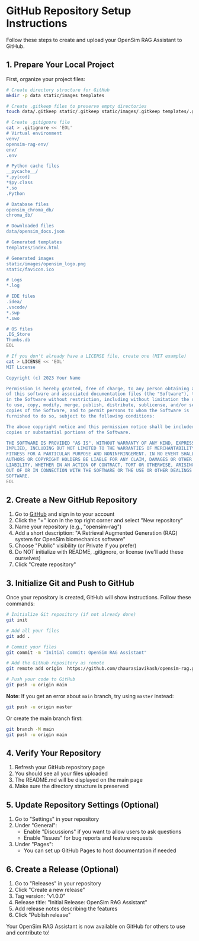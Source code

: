 # GitHub Repository Setup Instructions

Follow these steps to create and upload your OpenSim RAG Assistant to GitHub.

## 1. Prepare Your Local Project

First, organize your project files:

```bash
# Create directory structure for GitHub
mkdir -p data static/images templates

# Create .gitkeep files to preserve empty directories
touch data/.gitkeep static/.gitkeep static/images/.gitkeep templates/.gitkeep

# Create .gitignore file
cat > .gitignore << 'EOL'
# Virtual environment
venv/
opensim-rag-env/
env/
.env

# Python cache files
__pycache__/
*.py[cod]
*$py.class
*.so
.Python

# Database files
opensim_chroma_db/
chroma_db/

# Downloaded files
data/opensim_docs.json

# Generated templates
templates/index.html

# Generated images
static/images/opensim_logo.png
static/favicon.ico

# Logs
*.log

# IDE files
.idea/
.vscode/
*.swp
*.swo

# OS files
.DS_Store
Thumbs.db
EOL

# If you don't already have a LICENSE file, create one (MIT example)
cat > LICENSE << 'EOL'
MIT License

Copyright (c) 2023 Your Name

Permission is hereby granted, free of charge, to any person obtaining a copy
of this software and associated documentation files (the "Software"), to deal
in the Software without restriction, including without limitation the rights
to use, copy, modify, merge, publish, distribute, sublicense, and/or sell
copies of the Software, and to permit persons to whom the Software is
furnished to do so, subject to the following conditions:

The above copyright notice and this permission notice shall be included in all
copies or substantial portions of the Software.

THE SOFTWARE IS PROVIDED "AS IS", WITHOUT WARRANTY OF ANY KIND, EXPRESS OR
IMPLIED, INCLUDING BUT NOT LIMITED TO THE WARRANTIES OF MERCHANTABILITY,
FITNESS FOR A PARTICULAR PURPOSE AND NONINFRINGEMENT. IN NO EVENT SHALL THE
AUTHORS OR COPYRIGHT HOLDERS BE LIABLE FOR ANY CLAIM, DAMAGES OR OTHER
LIABILITY, WHETHER IN AN ACTION OF CONTRACT, TORT OR OTHERWISE, ARISING FROM,
OUT OF OR IN CONNECTION WITH THE SOFTWARE OR THE USE OR OTHER DEALINGS IN THE
SOFTWARE.
EOL
```

## 2. Create a New GitHub Repository

1. Go to [GitHub](https://github.com/) and sign in to your account
2. Click the "+" icon in the top right corner and select "New repository"
3. Name your repository (e.g., "opensim-rag")
4. Add a short description: "A Retrieval Augmented Generation (RAG) system for OpenSim biomechanics software"
5. Choose "Public" visibility (or Private if you prefer)
6. Do NOT initialize with README, .gitignore, or license (we'll add these ourselves)
7. Click "Create repository"

## 3. Initialize Git and Push to GitHub

Once your repository is created, GitHub will show instructions. Follow these commands:

```bash
# Initialize Git repository (if not already done)
git init

# Add all your files
git add .

# Commit your files
git commit -m "Initial commit: OpenSim RAG Assistant"

# Add the GitHub repository as remote
git remote add origin  https://github.com/chaurasiavikash/opensim-rag.git

# Push your code to GitHub
git push -u origin main
```

**Note**: If you get an error about `main` branch, try using `master` instead:
```bash
git push -u origin master
```

Or create the main branch first:
```bash
git branch -M main
git push -u origin main
```

## 4. Verify Your Repository

1. Refresh your GitHub repository page
2. You should see all your files uploaded
3. The README.md will be displayed on the main page
4. Make sure the directory structure is preserved

## 5. Update Repository Settings (Optional)

1. Go to "Settings" in your repository
2. Under "General":
   - Enable "Discussions" if you want to allow users to ask questions
   - Enable "Issues" for bug reports and feature requests
3. Under "Pages":
   - You can set up GitHub Pages to host documentation if needed

## 6. Create a Release (Optional)

1. Go to "Releases" in your repository
2. Click "Create a new release"
3. Tag version: "v1.0.0"
4. Release title: "Initial Release: OpenSim RAG Assistant"
5. Add release notes describing the features
6. Click "Publish release"

Your OpenSim RAG Assistant is now available on GitHub for others to use and contribute to!
